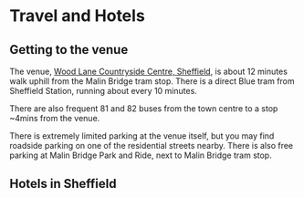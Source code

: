 # Travel and Hotels


## Getting to the venue
The venue, [Wood Lane Countryside Centre, Sheffield](https://maps.app.goo.gl/JTQrL8GEKJfoqV6A7), is about 12 minutes walk uphill from the Malin Bridge tram stop. There is a direct Blue tram from Sheffield Station, running about every 10 minutes.

There are also frequent 81 and 82 buses from the town centre to a stop ~4mins from the venue.

There is extremely limited parking at the venue itself, but you may find roadside parking on one of the residential streets nearby. There is also free parking at Malin Bridge Park and Ride, next to Malin Bridge tram stop. 


## Hotels in Sheffield

